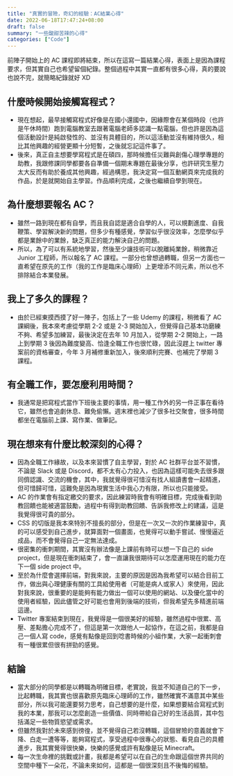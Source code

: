 ```yaml
---
title: "真實的冒險，奇幻的經驗：AC結業心得"
date: 2022-06-18T17:47:24+08:00
draft: false
summary: "一些酸甜苦辣的心得"
categories: ["Code"]
---
```


前陣子開始上的 AC 課程即將結束，所以在這寫一篇結業心得，表面上是因為課程要求，但其實自己也希望留個紀錄。整個過程中其實一直都有很多心得，真的要說也說不完，就簡略紀錄就好 XD

## 什麼時候開始接觸寫程式？

- 現在想起，最早接觸寫程式好像是在國小還國中，因緣際會在某個時段（也許是午休時間）跑到電腦教室去跟著電腦老師多認識一點電腦，但也許是因為這個活動設計是純啟發性的、並沒有具體目的，所以這活動並沒有維持很久，相比其他興趣的經營更顯十分短暫，之後就忘記這件事了。
- 後來，真正自主想要學寫程式是在碩四，那時候擔任災難與創傷心理學專題的助教，我跟修課同學都要各自準備一個期末專題在最後分享，也許研究生壓力太大反而有助於養成其他興趣，經過構思，我決定寫一個互動網頁來完成我的作品，於是就開始自主學習。作品順利完成，之後也繼續自學到現在。

## 為什麼想要報名 AC？

- 雖然一路到現在都有自學，而且我自認是適合自學的人，可以規劃進度、自我鞭策、學習解決新的問題，但多少有種感覺，學習似乎很沒效率，怎麼學似乎都是業餘中的業餘，缺乏真正的能力解決自己的問題。
- 所以，為了可以有系統地學習，然後至少讓技術可以脫離純業餘，稍微靠近 Junior 工程師，所以報名了 AC 課程。一部分也曾想過轉職，但另一方面也一直希望在原先的工作（我的工作是臨床心理師）上更增添不同元素，所以也不排除結合本業發展。

## 我上了多久的課程？

- 由於已經東摸西摸了好一陣子，包括上了一些 Udemy 的課程，稍微看了 AC 課綱後，我本來考慮從學期 2-2 或是 2-3 開始加入，但覺得自己基本功磨練不夠、希望多加練習，最後決定在去年 10 月加入，從學期 2-2 開始上，一路上到學期 3 後因為難度變高、恰逢全職工作也很忙碌，因此沒趕上 twitter 專案前的資格審查，今年 3 月補修重新加入，後來順利完賽、也補完了學期 3 課程。

## 有全職工作，要怎麼利用時間？

- 我通常是把寫程式當作下班後主要的事情，用一種工作外的另一件正事在看待它，雖然也會追劇休息、難免偷懶。週末裡也減少了很多社交聚會，很多時間都坐在電腦前上課、寫作業、做筆記。

## 現在想來有什麼比較深刻的心得？

- 因為全職工作緣故，以及本來習慣了自主學習，對於 AC 社群平台並不習慣，不論是 Slack 或是 Discord，都不太有心力投入，也因為這樣可能失去很多跟同儕認識、交流的機會，其中，我就覺得很可惜沒有找人組讀書會一起精進，但可惜歸可惜，這難免是因為現實生活中我心力有限，所以也只能接受。
- AC 的作業會有指定繳交的要求，因此練習時我會有明確目標，完成後看到助教回饋也能被適當鼓勵，過程中有得到助教回饋、告訴我修改上的建議，這是我覺得很可貴的部分。
- CSS 的切版是我本來特別不擅長的部分，但是在一次又一次的作業練習中，真的可以感受到自己進步，就算面對一個畫面，也覺得可以動手嘗試、慢慢逼近成品，而不會覺得自己一定無法達成。
- 很密集的衝刺期間，其實沒有辦法像是上課前有時可以想一下自己的 side project，但是現在衝刺結束了，會一直讓我很期待可以怎麼運用現在的能力在下一個 side project 中。
- 至於為什麼會選擇前端，對我來說，主要的原因是因為我希望可以結合目前工作，做出與心理健康有關的工具給使用者（可能是病人或家人）來使用，因此對我來說，很重要的是能夠有能力做出一個可以使用的網站、以及優化當中的使用者經驗，因此儘管之好可能也會用到後端的技術，但我希望先多精進前端這邊。
- Twitter 專案結束到現在，我覺得是一個很美好的經驗，雖然過程中很累、高壓、差點擔心完成不了，但這是第一次跟他人一起協作，在這之前，我都是自己一個人寫 code，感覺有點像是回到唸書時候的小組作業，大家一起衝刺會有一種很累但很有拼勁的感覺。

## 結論

- 當大部分的同學都是以轉職為明確目標，老實說，我並不知道自己的下一步，比起轉職，我其實也很喜歡原先臨床心理師的工作，雖然確實不滿意其中某些部分，所以我可能還要努力思考，自己想要的是什麼，如果想要結合寫程式到我的本業，那我可以怎麼創造一些價值、同時帶給自己好的生活品質，其中包括滿足一些物質慾望或需求。
- 但雖然我對於未來感到徬徨，並不覺得自己若沒轉職，這個冒險的意義就會下降、白走一遭等等，能夠寫程式，享受過程中很專心的狀態、看見自己的具體進步，我其實覺得很快樂，快樂的感覺或許有點像是玩 Minecraft。
- 每一次生命裡的挑戰或計畫，我都是希望可以在自己的生命跟這個世界共同的空間中種下一朵花，不論未來如何，這都是一個很深刻且不後悔的經驗。
